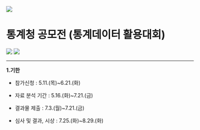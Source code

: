 <img src="https://capsule-render.vercel.app/api?type=waving&color=auto&height=200&section=header&text=StatisticalDataUtilizationCompetition&fontSize=40" />

# 통계청 공모전 (통계데이터 활용대회)

<img src="https://img.shields.io/badge/Python-3776AB?style=flat&logo=Python&logoColor=white"/> <img src="https://img.shields.io/badge/Jupyter-F37626?style=flat&logo=Jupyter&logoColor=white"/>

---

**1.기한**

 + 참가신청 : 5.11.(목)~6.21.(화)

 + 자료 분석 기간 : 5.16.(화)~7.21.(금)

 + 결과물 제출 : 7.3.(월)~7.21.(금)

 + 심사 및 결과, 시상 : 7.25.(화)~8.29.(화)
